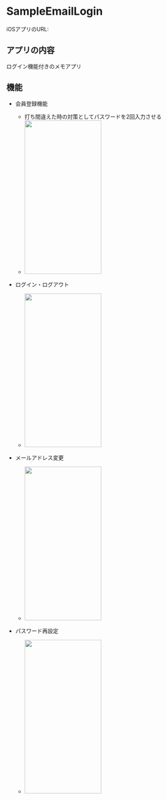 # SampleEmailLogin
iOSアプリのURL: 

## アプリの内容
ログイン機能付きのメモアプリ

## 機能
- 会員登録機能
  - 打ち間違えた時の対策としてパスワードを2回入力させる
  - <img src="https://gyazo.com/42f7eab0ddbdc294ee8379b7141e6d48/raw" width="200" height="400">

- ログイン・ログアウト
  - <img src="https://gyazo.com/d9fb1b0b6c25190f00dcb4e72a5060af/raw" width="200" height="400">

- メールアドレス変更
  - <img src="https://gyazo.com/48b131d09c7e4c596e6a1f854944c372/raw" width="200" height="400">

- パスワード再設定
  - <img src="https://gyazo.com/deaa5ae62cfe599c875665cc38a6dfe8/raw" width="200" height="400">

